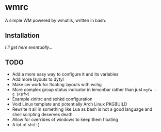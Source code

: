 # wmrc

A simple WM powered by wmutils, written in bash.

## Installation

_I'll get here eventually..._

## TODO

* Add a more easy way to configure it and its variables
* Add more layouts to dytyl
* Make cw work for floating layouts with wchg
* More complex group status indicator in lemonbar rather than just `mgfw -g $(pfw)`
* Example xinitrc and sxhkd configuration
* Void Linux template and potentially Arch Linux PKGBUILD
* Rewrite it all in something like Lua as bash is not a good language and shell scripting deserves death
* Allow for overrides of windows to keep them floating
* A lot of shit :(
